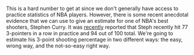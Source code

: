 This is a hard number to get at since we don't generally have access to practice statistics of NBA players.  However, there is some recent anecdotal evidence that we can use to give an estimate for one of NBA's best shooters, Stephen Curry.  It was [recently](http://espn.go.com/nba/story/_/id/12692397/stephen-curry-golden-state-warriors-makes-77-consecutive-3-pointers-practice) reported that Steph recently hit 77 3-pointers in a row in practice and 94 out of 100 total.  We're going to estimate his 3-point shooting percentage in two different ways: the easy, wrong way, and the not-so-easy right way.